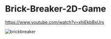 # Brick-Breaker-2D-Game

https://www.youtube.com/watch?v=xhiEkbBxUrs

![brickbreaker](https://user-images.githubusercontent.com/45897290/135770435-a6d615da-4e76-423a-ad3c-2693ab5fdf58.png)

